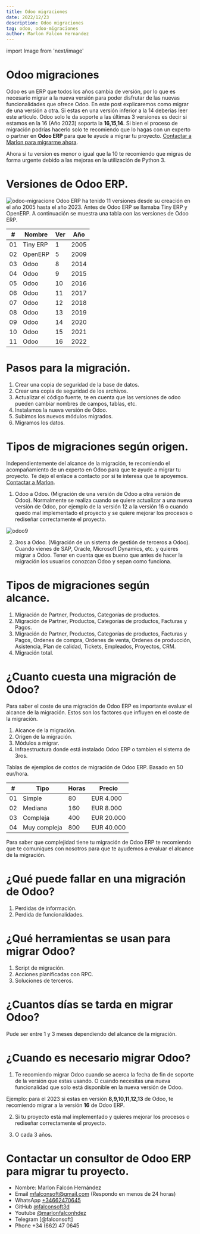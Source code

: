 ```yaml
---
title: Odoo migraciones
date: 2022/12/23
description: Odoo migraciones
tag: odoo, odoo-migraciones
author: Marlon Falcon Hernandez
---
```

import Image from 'next/image'

# Odoo migraciones

Odoo es un ERP que todos los años cambia de versión, por lo que es necesario migrar a la nueva versión para poder disfrutar de las nuevas funcionalidades que ofrece Odoo. En este post explicaremos como migrar de una versión a otra. Si estas en una versión inferior a la 14 deberias leer este artículo. Odoo solo le da soporte a las últimas 3 versiones es decir si estamos en la 16 (Año 2023) soporta la **16,15,14**. Si bien el proceso de migración podrías hacerlo solo te recomiendo que lo hagas con un experto o partner en **Odoo ERP** para que te ayude a migrar tu proyecto. [Contactar a Marlon para migrarme ahora](/contacto/).

Ahora si tu version es menor o igual que la 10 te recomiendo que migras de forma urgente debido a las mejoras en la utilización de Python 3.

# Versiones de Odoo ERP.
<Image
  src="/images/odoo-migraciones-version.png"
  alt="odoo-migracione"
  width={1280}
  height={720}
  priority
  className="next-image"
/>
Odoo ERP ha tenido 11 versiones desde su creación en el año 2005 hasta el año 2023. Antes de Odoo ERP se llamaba Tiny ERP y OpenERP. A continuación se muestra una tabla con las versiones de Odoo ERP.

|  # | Nombre   | Ver | Año   |
|----|----------|-----|-------|
| 01 | Tiny ERP | 1   | 2005  |
| 02 | OpenERP  | 5   | 2009  |
| 03 | Odoo     | 8   | 2014  |
| 04 | Odoo     | 9   | 2015  |
| 05 | Odoo     | 10  | 2016  |
| 06 | Odoo     | 11  | 2017  |
| 07 | Odoo     | 12  | 2018  |
| 08 | Odoo     | 13  | 2019  |
| 09 | Odoo     | 14  | 2020  |
| 10 | Odoo     | 15  | 2021  |
| 11 | Odoo     | 16  | 2022  |

# Pasos para la migración.
1. Crear una copia de seguridad de la base de datos.
2. Crear una copia de seguridad de los archivos.
3. Actualizar el código fuente, te en cuenta que las versiones de odoo pueden cambiar nombres de campos, tablas, etc.
4. Instalamos la nueva versión de Odoo.
5. Subimos los nuevos módulos migrados.
6. Migramos los datos.

# Tipos de migraciones según origen.
Independientemente del alcance de la migración, te recomiendo el acompañamiento de un experto en Odoo para que te ayude a migrar tu proyecto. Te dejo el enlace a contacto por si te interesa que te apoyemos. [Contactar a Marlon](/contacto/).

1. Odoo a Odoo. (Migración de una versión de Odoo a otra versión de Odoo).
Normalmente se realiza cuando se quiere actualizar a una nueva versión de Odoo, por ejemplo de la versión 12 a la versión 16 o cuando quedo mal implementado el proyecto y se quiere mejorar los procesos o rediseñar correctamente el proyecto.

<Image
  src="/images/sap-odoo.png"
  alt="odoo9"
  width={1280}
  height={720}
  priority
  className="next-image"
/>

2. 3ros a Odoo. (Migración de un sistema de gestión de terceros a Odoo). Cuando vienes de SAP, Oracle, Microsoft Dynamics, etc. y quieres migrar a Odoo. Tener en cuenta que es bueno que antes de hacer la migración los usuarios conozcan Odoo y sepan como funciona.

# Tipos de migraciones según alcance.
1. Migración de Partner, Productos, Categorías de productos.
2. Migración de Partner, Productos, Categorías de productos, Facturas y Pagos.
3. Migración de Partner, Productos, Categorías de productos, Facturas y Pagos, Ordenes de compra, Ordenes de venta, Ordenes de producción, Asistencia, Plan de calidad, Tickets, Empleados, Proyectos, CRM.
4. Migración total.

# ¿Cuanto cuesta una migración de Odoo?
Para saber el coste de una migración de Odoo ERP es importante evaluar el alcance de la migración. Estos son los factores que influyen en el coste de la migración.

1. Alcance de la migración.
2. Origen de la migración.
3. Módulos a migrar.
4. Infraestructura donde está instalado Odoo ERP o tambien el sistema de 3ros.

Tablas de ejemplos de costos de migración de Odoo ERP. Basado en 50 eur/hora.

|  # | Tipo         | Horas |   Precio   |
|----|--------------|-------|------------|
| 01 |     Simple   |   80  | EUR 4.000  |
| 02 |     Mediana  |  160  | EUR 8.000  |
| 03 |     Compleja |  400  | EUR 20.000 |
| 04 | Muy compleja |  800  | EUR 40.000 |

Para saber que complejidad tiene tu migración de Odoo ERP te recomiendo que te comuniques con nosotros para que te ayudemos a evaluar el alcance de la migración.

# ¿Qué puede fallar en una migración de Odoo?
1. Perdidas de información.
2. Perdida de funcionalidades.

# ¿Qué herramientas se usan para migrar Odoo?
1. Script de migración.
2. Acciones planificadas con RPC.
3. Soluciones de terceros.

# ¿Cuantos días se tarda en migrar Odoo?
Pude ser entre 1 y 3 meses dependiendo del alcance de la migración.

# ¿Cuando es necesario migrar Odoo?
1. Te recomiendo migrar Odoo cuando se acerca la fecha de fin de soporte de la versión que estas usando. O cuando necesitas una nueva funcionalidad que solo está disponible en la nueva versión de Odoo.

Ejemplo: para el 2023 si estas en versión **8,9,10,11,12,13** de Odoo, te recomiendo migrar a la versión **16** de Odoo ERP.

2. Si tu proyecto está mal implementado y quieres mejorar los procesos o rediseñar correctamente el proyecto.

3. O cada 3 años.


# Contactar un consultor de Odoo ERP para migrar tu proyecto.
- Nombre: Marlon Falcón Hernández
- Email mfalconsoft@gmail.com (Respondo en menos de 24 horas)
- WhatsApp [+34662470645](https://web.whatsapp.com/send?phone=34662470645&text=)
- GitHub [@falconsoft3d](https://github.com/falconsoft3d)
- Youtube [@marlonfalconhdez](https://www.youtube.com/@marlonfalconhdez)
- Telegram [@falconsoft]
- Phone +34 (662) 47 0645


